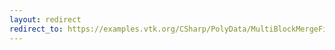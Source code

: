 ```yaml
---
layout: redirect
redirect_to: https://examples.vtk.org/CSharp/PolyData/MultiBlockMergeFilter/
---
```

